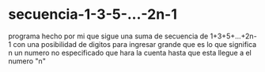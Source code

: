# secuencia-1-3-5-...-2n-1
programa hecho por mi que sigue una suma de secuencia de 1+3+5+...+2n-1
con una posibilidad de digitos para ingresar grande que es lo que significa n un numero no especificado 
que hara la cuenta hasta que esta llegue a el numero "n"
